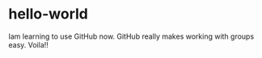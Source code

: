 # hello-world
Iam learning to use GitHub now.
GitHub really makes working with groups easy.
Voila!!
